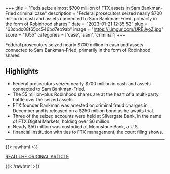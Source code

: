 +++
title = "Feds seize almost $700 million of FTX assets in Sam Bankman-Fried criminal case"
description = "Federal prosecutors seized nearly $700 million in cash and assets connected to Sam Bankman-Fried, primarily in the form of Robinhood shares."
date = "2023-01-21 12:35:52"
slug = "63cbdc08f65cc546bd7eb9ab"
image = "https://i.imgur.com/UREJyoZ.jpg"
score = "1055"
categories = ['case', 'sam', 'criminal']
+++

Federal prosecutors seized nearly $700 million in cash and assets connected to Sam Bankman-Fried, primarily in the form of Robinhood shares.

## Highlights

- Federal prosecutors seized nearly $700 million in cash and assets connected to Sam Bankman-Fried.
- The 55 million-plus Robinhood shares are at the heart of a multi-party battle over the seized assets.
- FTX founder Bankman was arrested on criminal fraud charges in December and is released on a $250 million bond as he awaits trial.
- Three of the seized accounts were held at Silvergate Bank, in the name of FTX Digital Markets, holding over $6 million.
- Nearly $50 million was custodied at Moonstone Bank, a U.S.
- financial institution with ties to FTX management, the court filing shows.

---

{{< rawhtml >}}
  <p class="article-category">
    <a target="_blank" href="https://www.cnbc.com/2023/01/20/feds-seize-almost-700-million-of-sam-bankman-frieds-assets-in-cash-and-equity.html">READ THE ORIGINAL ARTICLE</a>
  </p>
{{< /rawhtml >}}
